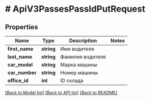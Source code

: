 # # ApiV3PassesPassIdPutRequest

## Properties

Name | Type | Description | Notes
------------ | ------------- | ------------- | -------------
**first_name** | **string** | Имя водителя |
**last_name** | **string** | Фамилия водителя |
**car_model** | **string** | Марка машины |
**car_number** | **string** | Номер машины |
**office_id** | **int** | ID склада |

[[Back to Model list]](../../README.md#models) [[Back to API list]](../../README.md#endpoints) [[Back to README]](../../README.md)
